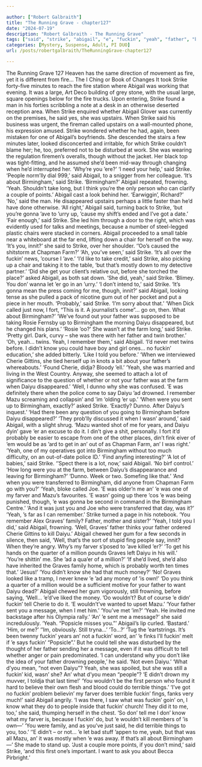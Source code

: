 ```yaml
---

author: ["Robert Galbraith"]
title: "The Running Grave - chapter127"
date: "2024-07-19"
description: "Robert Galbraith - The Running Grave"
tags: ["said", "strike", "abigail", "e", "fuckin", "yeah", "father", "birmingham", "daiyu", "farm", "one", "people", "like", "er", "graf", "found", "whether", "na", "know", "cherie", "mazu", "farver", "tell", "fire", "upstairs"]
categories: [Mystery, Suspense, Adult, PI DUO]
url: /posts/robertgalbraith/TheRunningGrave-chapter127

---
```



The Running Grave
127
Heaven has the same direction of movement as fire, yet it is different from fire…
The I Ching or Book of Changes
It took Strike forty-five minutes to reach the fire station where Abigail was working that evening. It was a large, Art Deco building of grey stone, with the usual large, square openings below for the fire trucks.
Upon entering, Strike found a man in his forties scribbling a note at a desk in an otherwise deserted reception area. When Strike enquired whether Abigail Glover was currently on the premises, he said yes, she was upstairs. When Strike said his business was urgent, the fireman called upstairs on a wall-mounted phone, his expression amused. Strike wondered whether he had, again, been mistaken for one of Abigail’s boyfriends.
She descended the stairs a few minutes later, looked disconcerted and irritable, for which Strike couldn’t blame her; he, too, preferred not to be disturbed at work. She was wearing the regulation firemen’s overalls, though without the jacket. Her black top was tight-fitting, and he assumed she’d been mid-way through changing when he’d interrupted her.
‘Why’re you ’ere?’
‘I need your help,’ said Strike.
‘People norm’lly dial 999,’ said Abigail, to a snigger from her colleague.
‘It’s about Birmingham,’ said Strike.
‘Birmingham?’ Abigail repeated, frowning.
‘Yeah. Shouldn’t take long, but I think you’re the only person who can clarify a couple of points.’
Abigail cast a look behind her.
‘Earwiggin’, Richard?’
‘No,’ said the man. He disappeared upstairs perhaps a little faster than he’d have done otherwise.
‘All right,’ Abigail said, turning back to Strike, ‘but you’re gonna ’ave to ’urry up, ’cause my shift’s ended and I’ve got a date.’
‘Fair enough,’ said Strike.
She led him through a door to the right, which was evidently used for talks and meetings, because a number of steel-legged plastic chairs were stacked in corners. Abigail proceeded to a small table near a whiteboard at the far end, lifting down a chair for herself on the way.
‘It’s you, innit?’ she said to Strike, over her shoulder. ‘’Oo’s caused the shitstorm at Chapman Farm?’
‘Ah, you’ve seen,’ said Strike.
‘It’s all over the fuckin’ news, ’course I ’ave.’
‘I’d like to take credit,’ said Strike, also picking up a chair and taking it to the table, ‘but that’s mostly down to my detective partner.’
‘Did she get your client’s relative out, before she torched the place?’ asked Abigail, as both sat down.
‘She did, yeah,’ said Strike.
‘Blimey. You don’ wanna let ’er go in an ’urry.’
‘I don’t intend to,’ said Strike.
‘It’s gonna mean the press coming for me, though, innit?’ said Abigail, looking tense as she pulled a pack of nicotine gum out of her pocket and put a piece in her mouth.
‘Probably,’ said Strike. ‘I’m sorry about that.’
‘When Dick called just now, I fort, “This is it. A journalist’s come”… go on, then. What about Birmingham?’
‘We’ve found out your father was supposed to be taking Rosie Fernsby up to Birmingham the morning Daiyu disappeared, but he changed his plans.’
‘Rosie ’oo?’
She wasn’t at the farm long,’ said Strike. ‘Pretty girl. Dark, curvy – she was there with her father and twin brother.’
‘Oh, yeah… twins. Yeah, I remember them,’ said Abigail. ‘I’d never met twins before. I didn’t know you could have boy and girl ones… no fuckin’ education,’ she added bitterly. ‘Like I told you before.’
‘When we interviewed Cherie Gittins, she tied herself up in knots a bit about your father’s whereabouts.’
‘Found Cherie, didja? Bloody ’ell.’
‘Yeah, she was married and living in the West Country. Anyway, she seemed to attach a lot of significance to the question of whether or not your father was at the farm when Daiyu disappeared.’
‘Well, I dunno why she was confused. ’E was definitely there when the police come to say Daiyu ’ad drowned. I remember Mazu screaming and collapsin’ and ’im ’olding ’er up.’
‘When were you sent up to Birmingham, exactly?’ asked Strike.
‘Exactly? Dunno. After Daiyu’s inquest.’
‘Had there been any question of you going to Birmingham before Daiyu disappeared?’
‘They prob’lly discussed it when I wasn’ around,’ said Abigail, with a slight shrug. ‘Mazu wanted shot of me for years, and Daiyu dyin’ gave ’er an excuse to do it. I din’t give a shit, personally. I fort it’d probably be easier to escape from one of the other places, din’t fink eiver of ’em would be as ’ard to get in an’ out of as Chapman Farm, an’ I was right.’
‘Yeah, one of my operatives got into Birmingham without too much difficulty, on an out-of-date police ID.’
‘Find anyfing interesting?’
‘A lot of babies,’ said Strike.
‘’Spect there is a lot, now,’ said Abigail. ‘No birf control.’
‘How long were you at the farm, between Daiyu’s disappearance and leaving for Birmingham?’
‘Dunno. Week or two. Somefing like that.’
‘And when you were transferred to Birmingham, did anyone from Chapman Farm go with you?’
‘Yeah, bloke called Joe. ’E was older’n me an’ ’e was one of my farver and Mazu’s favourites. ’E wasn’ going up there ’cos ’e was being punished, though, ’e was gonna be second in command in the Birmingham Centre.’
‘And it was just you and Joe who were transferred that day, was it?’
‘Yeah, ’s far as I can remember.’
Strike turned a page in his notebook.
‘You remember Alex Graves’ family? Father, mother and sister?’
‘Yeah, I told you I did,’ said Abigail, frowning.
‘Well, Graves’ father thinks your father ordered Cherie Gittins to kill Daiyu.’
Abigail chewed her gum for a few seconds in silence, then said,
‘Well, that’s the sort of stupid fing people say, innit? When they’re angry. Why’s my farver s’posed to ’ave killed ’er?’
‘To get his hands on the quarter of a million pounds Graves left Daiyu in his will.’
‘You’re shittin’ me. She ’ad a qua’er of a million?’
‘If she’d lived, she’d also have inherited the Graves family home, which is probably worth ten times that.’
‘Jesus!’
‘You didn’t know she had that much money?’
‘No! Graves looked like a tramp, I never knew ’e ’ad any money of ’is own!’
‘Do you think a quarter of a million would be a sufficient motive for your father to want Daiyu dead?’
Abigail chewed her gum vigorously, still frowning, before saying,
‘Well… ’e’d’ve liked the money. ’Oo wouldn’t? But of course ’e didn’ fuckin’ tell Cherie to do it. ’E wouldn’t’ve wanted to upset Mazu.’
‘Your father sent you a message, when I met him.’
‘You’ve met ’im?’
‘Yeah. He invited me backstage after his Olympia rally.’
‘An’ ’e sent me a message?’ she said incredulously.
‘Yeah. “Popsicle misses you.”’
Abigail’s lip curled.
‘Bastard.’
‘Him, or me?’
‘’Im, obviously. Still tryna…’
‘To…?’
‘Tug the ’eartstrings. It’s been twenny fuckin’ years an’ not a fuckin’ word, an’ ’e finks I’ll fuckin’ melt if ’e says fuckin’ “Popsicle”.’
But he could tell she was disturbed by the thought of her father sending her a message, even if it was difficult to tell whether anger or pain predominated.
‘I can understand why you don’t like the idea of your father drowning people,’ he said. ‘Not even Daiyu.’
‘What d’you mean, “not even Daiyu”? Yeah, she was spoiled, but she was still a fuckin’ kid, wasn’ she? An’ what d’you mean “people”? ’E didn’t drown my muvver, I toldja that last time!’
‘You wouldn’t be the first person who found it hard to believe their own flesh and blood could do terrible things.’
‘I’ve got no fuckin’ problem believin’ my farver does terrible fuckin’ fings, fanks very much!’ said Abigail angrily. ‘I was there, I saw what was fuckin’ goin’ on, I know what they do to people inside that fuckin’ church! They did it to me, too,’ she said, thumping herself in the chest. ‘So don’ tell me I don’ know what my farver is, because I fuckin’ do, but ’e wouldn’t kill members of ’is own—’
‘You were family, and as you’ve just said, he did terrible things to you, too.’
‘’E didn’t – or not… ’e let bad stuff ’appen to me, yeah, but that was all Mazu, an’ it was mostly when ’e was away. If that’s all about Birmingham—’
She made to stand up.
‘Just a couple more points, if you don’t mind,’ said Strike, ‘and this first one’s important. I want to ask you about Becca Pirbright.’
